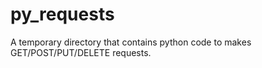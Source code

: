 # py_requests
A temporary directory that contains python code to makes GET/POST/PUT/DELETE requests.
